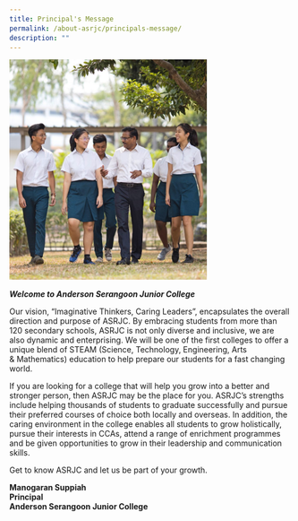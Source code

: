 ```yaml
---
title: Principal's Message
permalink: /about-asrjc/principals-message/
description: ""
---
```

<img src="/images/Principal's%20message%20image.jpg" 
     style="width:70%">

**_Welcome to Anderson Serangoon Junior College_**

Our vision, “Imaginative Thinkers, Caring Leaders”, encapsulates the overall direction and purpose of ASRJC. By embracing students from more than 120 secondary schools, ASRJC is not only diverse and inclusive, we are also dynamic and enterprising. We will be one of the first colleges to offer a unique blend of STEAM (Science, Technology, Engineering, Arts & Mathematics) education to help prepare our students for a fast changing world.  

If you are looking for a college that will help you grow into a better and stronger person, then ASRJC may be the place for you. ASRJC’s strengths include helping thousands of students to graduate successfully and pursue their preferred courses of choice both locally and overseas. In addition, the caring environment in the college enables all students to grow holistically, pursue their interests in CCAs, attend a range of enrichment programmes and be given opportunities to grow in their leadership and communication skills.            

Get to know ASRJC and let us be part of your growth.

**Manogaran Suppiah**  
**Principal**  
**Anderson Serangoon Junior College**